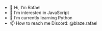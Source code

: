 - 👋 Hi, I’m Rafael
- 👀 I’m interested in JavaScript
- 🌱 I’m currently learning Python
- 📫 How to reach me Discord: @blaze.rafael
